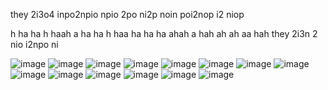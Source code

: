 they 2i3o4 inpo2npio npio 2po ni2p noin poi2nop i2 niop  


h
ha
ha
h
haah
a
ha
ha
h
haa
ha
ha
ha
ahah
a
hah
ah
ah
aa
hah
   they 2i3n 2 nio i2npo ni


![image](https://github.com/darkarmevan/evan-can-image-ai-central-city-above/assets/157080147/38227929-7988-4032-8220-deb9301b5c3d)
![image](https://github.com/darkarmevan/evan-can-image-ai-central-city-above/assets/157080147/f39df3d3-17fb-4bfa-8510-c58f43f68cb7)
![image](https://github.com/darkarmevan/evan-can-image-ai-central-city-above/assets/157080147/ddfa7300-078a-4b4c-abd9-39d3964baf00)
![image](https://github.com/darkarmevan/evan-can-image-ai-central-city-above/assets/157080147/7e5b7bb2-b547-48b4-b46d-75525f70550c)
![image](https://github.com/darkarmevan/evan-can-image-ai-central-city-above/assets/157080147/78eba134-ef0c-419b-8f13-c9ad9e34434d)
![image](https://github.com/darkarmevan/evan-can-image-ai-central-city-above/assets/157080147/fc8c5b59-75be-49cb-bbdb-ee14d233a0f6)
![image](https://github.com/darkarmevan/evan-can-image-ai-central-city-above/assets/157080147/f5fc8fb9-c1e1-441f-8381-eb00c6ccefa9)
![image](https://github.com/darkarmevan/evan-can-image-ai-central-city-above/assets/157080147/2fe8afa2-f3be-40cc-8271-922f54f03104)
![image](https://github.com/darkarmevan/evan-can-image-ai-central-city-above/assets/157080147/bdb7e6af-0631-4b45-ab09-4fcd422af46c)
![image](https://github.com/darkarmevan/evan-can-image-ai-central-city-above/assets/157080147/498633a2-868e-48d8-a0c9-55a794906c23)
![image](https://github.com/darkarmevan/evan-can-image-ai-central-city-above/assets/157080147/94dde071-710c-44af-905e-01f2090cee11)
![image](https://github.com/darkarmevan/evan-can-image-ai-central-city-above/assets/157080147/64f4d077-f100-46ea-bfb0-aba6faa15047)
![image](https://github.com/darkarmevan/evan-can-image-ai-central-city-above/assets/157080147/f617c83e-bb89-4593-b3e8-30ae56f4887b)
![image](https://github.com/darkarmevan/evan-can-image-ai-central-city-above/assets/157080147/036a72bb-4bd6-4516-8b6d-c655b298449e)

